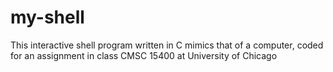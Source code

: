 # my-shell

This interactive shell program written in C mimics that of a computer, coded for an assignment in class CMSC 15400 at University of Chicago
